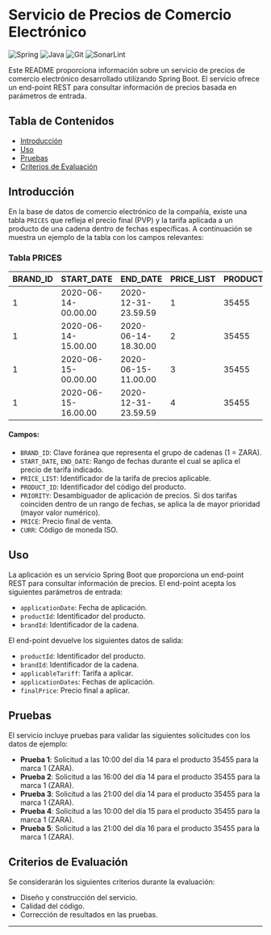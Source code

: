 # Servicio de Precios de Comercio Electrónico

![Spring](https://img.shields.io/badge/spring-%236DB33F.svg?style=for-the-badge&logo=spring&logoColor=white)
![Java](https://img.shields.io/badge/java-%23ED8B00.svg?style=for-the-badge&logo=openjdk&logoColor=white)
![Git](https://img.shields.io/badge/git-%23F05033.svg?style=for-the-badge&logo=git&logoColor=white)
![SonarLint](https://img.shields.io/badge/SonarLint-CB2029?style=for-the-badge&logo=SONARLINT&logoColor=white)


Este README proporciona información sobre un servicio de precios de comercio electrónico desarrollado utilizando Spring Boot. El servicio ofrece un end-point REST para consultar información de precios basada en parámetros de entrada.

## Tabla de Contenidos

- [Introducción](#introducción)
- [Uso](#uso)
- [Pruebas](#pruebas)
- [Criterios de Evaluación](#criterios-de-evaluación)

## Introducción

En la base de datos de comercio electrónico de la compañía, existe una tabla `PRICES` que refleja el precio final (PVP) y la tarifa aplicada a un producto de una cadena dentro de fechas específicas. A continuación se muestra un ejemplo de la tabla con los campos relevantes:

### Tabla PRICES

| BRAND_ID | START_DATE           | END_DATE             | PRICE_LIST | PRODUCT_ID | PRIORITY | PRICE | CURR |
|----------|----------------------|----------------------|------------|------------|----------|-------|------|
| 1        | 2020-06-14-00.00.00  | 2020-12-31-23.59.59  | 1          | 35455      | 0        | 35.50 | EUR  |
| 1        | 2020-06-14-15.00.00  | 2020-06-14-18.30.00  | 2          | 35455      | 1        | 25.45 | EUR  |
| 1        | 2020-06-15-00.00.00  | 2020-06-15-11.00.00  | 3          | 35455      | 1        | 30.50 | EUR  |
| 1        | 2020-06-15-16.00.00  | 2020-12-31-23.59.59  | 4          | 35455      | 1        | 38.95 | EUR  |

#### Campos:

- `BRAND_ID`: Clave foránea que representa el grupo de cadenas (1 = ZARA).
- `START_DATE`, `END_DATE`: Rango de fechas durante el cual se aplica el precio de tarifa indicado.
- `PRICE_LIST`: Identificador de la tarifa de precios aplicable.
- `PRODUCT_ID`: Identificador del código del producto.
- `PRIORITY`: Desambiguador de aplicación de precios. Si dos tarifas coinciden dentro de un rango de fechas, se aplica la de mayor prioridad (mayor valor numérico).
- `PRICE`: Precio final de venta.
- `CURR`: Código de moneda ISO.

## Uso

La aplicación es un servicio Spring Boot que proporciona un end-point REST para consultar información de precios. El end-point acepta los siguientes parámetros de entrada:

- `applicationDate`: Fecha de aplicación.
- `productId`: Identificador del producto.
- `brandId`: Identificador de la cadena.

El end-point devuelve los siguientes datos de salida:

- `productId`: Identificador del producto.
- `brandId`: Identificador de la cadena.
- `applicableTariff`: Tarifa a aplicar.
- `applicationDates`: Fechas de aplicación.
- `finalPrice`: Precio final a aplicar.

## Pruebas

El servicio incluye pruebas para validar las siguientes solicitudes con los datos de ejemplo:

- **Prueba 1**: Solicitud a las 10:00 del día 14 para el producto 35455 para la marca 1 (ZARA).
- **Prueba 2**: Solicitud a las 16:00 del día 14 para el producto 35455 para la marca 1 (ZARA).
- **Prueba 3**: Solicitud a las 21:00 del día 14 para el producto 35455 para la marca 1 (ZARA).
- **Prueba 4**: Solicitud a las 10:00 del día 15 para el producto 35455 para la marca 1 (ZARA).
- **Prueba 5**: Solicitud a las 21:00 del día 16 para el producto 35455 para la marca 1 (ZARA).

## Criterios de Evaluación

Se considerarán los siguientes criterios durante la evaluación:

- Diseño y construcción del servicio.
- Calidad del código.
- Corrección de resultados en las pruebas.

---